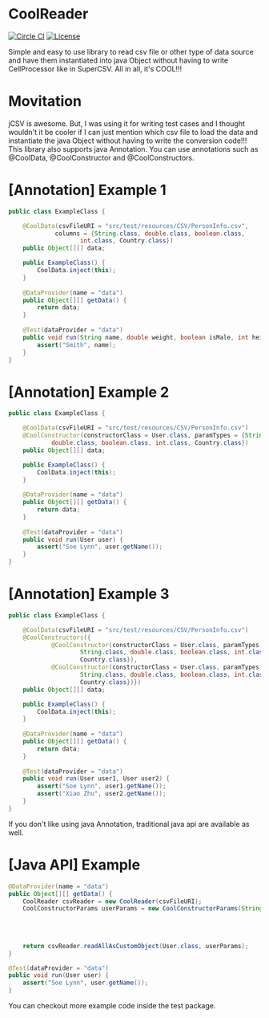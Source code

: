 # CoolReader
[![Circle CI](https://circleci.com/gh/soelynn/CoolReader.svg?style=shield)](https://circleci.com/gh/soelynn/CoolReader) [![License](http://img.shields.io/:license-mit-blue.svg)](http://doge.mit-license.org)

Simple and easy to use library to read csv file or other type of data source and have them instantiated into java Object without having to write CellProcessor like in SuperCSV. All in all, it's COOL!!!

# Movitation
jCSV is awesome. But, I was using it for writing test cases and I thought wouldn't it be cooler if I can just mention which csv file to load the data and instantiate the java Object without having to write the conversion code!!! This library also supports java Annotation. You can use annotations such as @CoolData, @CoolConstructor and @CoolConstructors.

# [Annotation] Example 1
```java
public class ExampleClass {

	@CoolData(csvFileURI = "src/test/resources/CSV/PersonInfo.csv",
		     columns = {String.class, double.class, boolean.class,
		     		int.class, Country.class})
	public Object[][] data;

	public ExampleClass() {
		CoolData.inject(this);
	}
	
	@DataProvider(name = "data")
	public Object[][] getData() { 
		return data;
	}
	
	@Test(dataProvider = "data")
	public void run(String name, double weight, boolean isMale, int height, Country country) {
		assert("Smith", name);
	}
}
```

# [Annotation] Example 2
```java
public class ExampleClass {

	@CoolData(csvFileURI = "src/test/resources/CSV/PersonInfo.csv")
	@CoolConstructor(constructorClass = User.class, paramTypes = {String.class,
			double.class, boolean.class, int.class, Country.class})
	public Object[][] data;

	public ExampleClass() {
		CoolData.inject(this);
	}
	
	@DataProvider(name = "data")
	public Object[][] getData() { 
		return data;
	}
	
	@Test(dataProvider = "data")
	public void run(User user) {
		assert("Soe Lynn", user.getName());
	}
}
```

# [Annotation] Example 3
```java
public class ExampleClass {

	@CoolData(csvFileURI = "src/test/resources/CSV/PersonInfo.csv")
	@CoolConstructors({
			@CoolConstructor(constructorClass = User.class, paramTypes = {
					String.class, double.class, boolean.class, int.class,
					Country.class}),
			@CoolConstructor(constructorClass = User.class, paramTypes = {
					String.class, double.class, boolean.class, int.class,
					Country.class})})
	public Object[][] data;

	public ExampleClass() {
		CoolData.inject(this);
	}
	
	@DataProvider(name = "data")
	public Object[][] getData() { 
		return data;
	}
	
	@Test(dataProvider = "data")
	public void run(User user1, User user2) {
		assert("Soe Lynn", user1.getName());
		assert("Xiao Zhu", user2.getName());
	}
}
```

If you don't like using java Annotation, traditional java api are available as well.

# [Java API] Example
```java
@DataProvider(name = "data")
public Object[][] getData() { 
	CoolReader csvReader = new CoolReader(csvFileURI);
	CoolConstructorParams userParams = new CoolConstructorParams(String.class,
                                                                        double.class,
                                                                        boolean.class,
                                                                        int.class,
                                                                        Country.class);
	return csvReader.readAllAsCustomObject(User.class, userParams);
}

@Test(dataProvider = "data")
public void run(User user) {
	assert("Soe Lynn", user.getName());
}
```

You can checkout more example code inside the test package.
